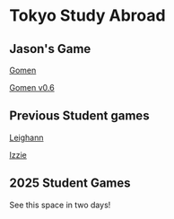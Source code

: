 # Tokyo Study Abroad

## Jason's Game
[Gomen](gomen.html)

[Gomen v0.6](gomen_6.html)

## Previous Student games
[Leighann](Leighann.html)

[Izzie](Izzie.html)

## 2025 Student Games
See this space in two days!
